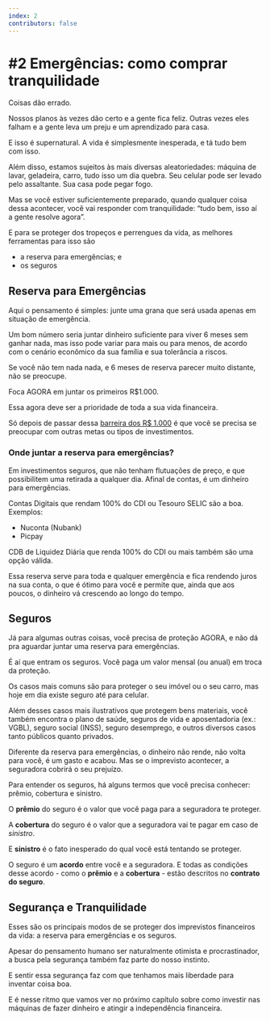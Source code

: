```yaml
---
index: 2
contributors: false
---
```


# #2 Emergências: como comprar tranquilidade

Coisas dão errado.

Nossos planos às vezes dão certo e a gente fica feliz. Outras vezes eles falham e a gente leva um preju e um aprendizado para casa.

E isso é supernatural. A vida é simplesmente inesperada, e tá tudo bem com isso.

Além disso, estamos sujeitos às mais diversas aleatoriedades: máquina de lavar, geladeira, carro, tudo isso um dia quebra. Seu celular pode ser levado pelo assaltante. Sua casa pode pegar fogo.

Mas se você estiver suficientemente preparado, quando qualquer coisa dessa acontecer, você vai responder com tranquilidade: “tudo bem, isso aí a gente resolve agora”.

E para se proteger dos tropeços e perrengues da vida, as melhores ferramentas para isso são

- a reserva para emergências; e
- os seguros

## Reserva para Emergências

Aqui o pensamento é simples: junte uma grana que será usada apenas em situação de emergência.

Um bom número seria juntar dinheiro suficiente para viver 6 meses sem ganhar nada, mas isso pode variar para mais ou para menos, de acordo com o cenário econômico da sua família e sua tolerância a riscos.

Se você não tem nada nada, e 6 meses de reserva parecer muito distante, não se preocupe.

Foca AGORA em juntar os primeiros R$1.000.

Essa agora deve ser a prioridade de toda a sua vida financeira.

Só depois de passar dessa [barreira dos R$ 1.000](/guia/inicio/desafio-1000-reais) é que você se precisa se preocupar com outras metas ou tipos de investimentos.

### Onde juntar a reserva para emergências?

Em investimentos seguros, que não tenham flutuações de preço, e que possibilitem uma retirada a qualquer dia. Afinal de contas, é um dinheiro para emergências.

Contas Digitais que rendam 100% do CDI ou Tesouro SELIC são a boa. Exemplos:

- Nuconta (Nubank)
- Picpay

CDB de Liquidez Diária que renda 100% do CDI ou mais também são uma opção válida.

Essa reserva serve para toda e qualquer emergência e fica rendendo juros na sua conta, o que é ótimo para você e permite que, ainda que aos poucos, o dinheiro vá crescendo ao longo do tempo.

## Seguros

Já para algumas outras coisas, você precisa de proteção AGORA, e não dá pra aguardar juntar uma reserva para emergências.

É aí que entram os seguros. Você paga um valor mensal (ou anual) em troca da proteção.

Os casos mais comuns são para proteger o seu imóvel ou o seu carro, mas hoje em dia existe seguro até para celular.

Além desses casos mais ilustrativos que protegem bens materiais, você também encontra o plano de saúde, seguros de vida e aposentadoria (ex.: VGBL), seguro social (INSS), seguro desemprego, e outros diversos casos tanto públicos quanto privados.

Diferente da reserva para emergências, o dinheiro não rende, não volta para você, é um gasto e acabou. Mas se o imprevisto acontecer, a seguradora cobrirá o seu prejuízo.

Para entender os seguros, há alguns termos que você precisa conhecer: prêmio, cobertura e sinistro.

O **prêmio** do seguro é o valor que você paga para a seguradora te proteger.

A **cobertura** do seguro é o valor que a seguradora vai te pagar em caso de *sinistro*.

E **sinistro** é o fato inesperado do qual você está tentando se proteger.

O seguro é um **acordo** entre você e a seguradora. E todas as condições desse acordo - como o **prêmio** e a **cobertura** - estão descritos no **contrato do seguro**.

## Segurança e Tranquilidade

Esses são os principais modos de se proteger dos imprevistos financeiros da vida: a reserva para emergências e os seguros.

Apesar do pensamento humano ser naturalmente otimista e procrastinador, a busca pela segurança também faz parte do nosso instinto.

E sentir essa segurança faz com que tenhamos mais liberdade para inventar coisa boa.

E é nesse ritmo que vamos ver no próximo capítulo sobre como investir nas máquinas de fazer dinheiro e atingir a independência financeira.
